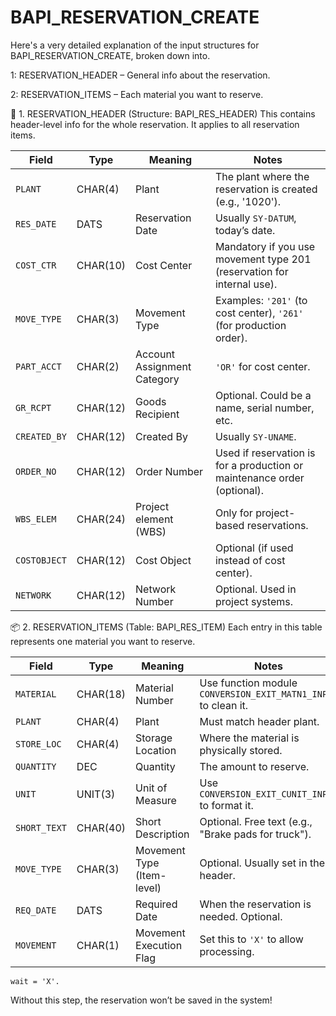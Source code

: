 # BAPI_RESERVATION_CREATE
Here's a very detailed explanation of the input structures for BAPI_RESERVATION_CREATE, broken down into.


1: RESERVATION_HEADER – General info about the reservation.

2: RESERVATION_ITEMS – Each material you want to reserve.

🧠 1. RESERVATION_HEADER (Structure: BAPI_RES_HEADER)
This contains header-level info for the whole reservation. It applies to all reservation items.

| Field        | Type     | Meaning                     | Notes                                                                    |
| ------------ | -------- | --------------------------- | ------------------------------------------------------------------------ |
| `PLANT`      | CHAR(4)  | Plant                       | The plant where the reservation is created (e.g., '1020').               |
| `RES_DATE`   | DATS     | Reservation Date            | Usually `SY-DATUM`, today’s date.                                        |
| `COST_CTR`   | CHAR(10) | Cost Center                 | Mandatory if you use movement type 201 (reservation for internal use).   |
| `MOVE_TYPE`  | CHAR(3)  | Movement Type               | Examples: `'201'` (to cost center), `'261'` (for production order).      |
| `PART_ACCT`  | CHAR(2)  | Account Assignment Category | `'OR'` for cost center.                                                  |
| `GR_RCPT`    | CHAR(12) | Goods Recipient             | Optional. Could be a name, serial number, etc.                           |
| `CREATED_BY` | CHAR(12) | Created By                  | Usually `SY-UNAME`.                                                      |
| `ORDER_NO`   | CHAR(12) | Order Number                | Used if reservation is for a production or maintenance order (optional). |
| `WBS_ELEM`   | CHAR(24) | Project element (WBS)       | Only for project-based reservations.                                     |
| `COSTOBJECT` | CHAR(12) | Cost Object                 | Optional (if used instead of cost center).                               |
| `NETWORK`    | CHAR(12) | Network Number              | Optional. Used in project systems.                                       |


📦 2. RESERVATION_ITEMS (Table: BAPI_RES_ITEM)
Each entry in this table represents one material you want to reserve.

| Field        | Type     | Meaning                    | Notes                                                          |
| ------------ | -------- | -------------------------- | -------------------------------------------------------------- |
| `MATERIAL`   | CHAR(18) | Material Number            | Use function module `CONVERSION_EXIT_MATN1_INPUT` to clean it. |
| `PLANT`      | CHAR(4)  | Plant                      | Must match header plant.                                       |
| `STORE_LOC`  | CHAR(4)  | Storage Location           | Where the material is physically stored.                       |
| `QUANTITY`   | DEC      | Quantity                   | The amount to reserve.                                         |
| `UNIT`       | UNIT(3)  | Unit of Measure            | Use `CONVERSION_EXIT_CUNIT_INPUT` to format it.                |
| `SHORT_TEXT` | CHAR(40) | Short Description          | Optional. Free text (e.g., "Brake pads for truck").            |
| `MOVE_TYPE`  | CHAR(3)  | Movement Type (Item-level) | Optional. Usually set in the header.                           |
| `REQ_DATE`   | DATS     | Required Date              | When the reservation is needed. Optional.                      |
| `MOVEMENT`   | CHAR(1)  | Movement Execution Flag    | Set this to `'X'` to allow processing.                         |


    wait = 'X'.

Without this step, the reservation won’t be saved in the system!

    


